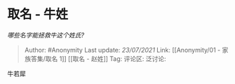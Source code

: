 # 取名 - 牛姓
*哪些名字能拯救牛这个姓氏?*

> Author: #Anonymity
> Last update: *23/07/2021*
> Link: [[Anonymity/01 - 家族答集/取名 1]] [[取名 - 赵姓]]
> Tag:
> 评论区:
> 泛讨论:

牛若犀
